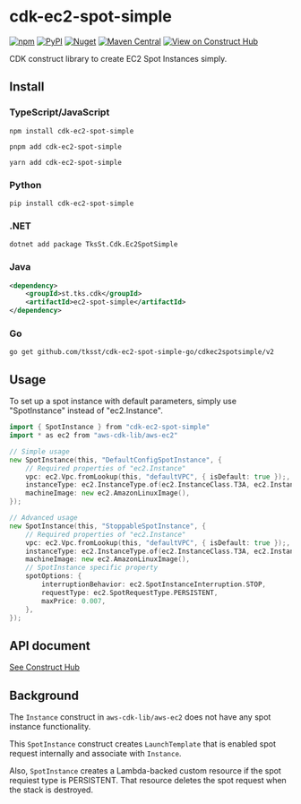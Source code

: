 # cdk-ec2-spot-simple

[![npm](https://img.shields.io/npm/v/cdk-ec2-spot-simple)](https://www.npmjs.com/package/cdk-ec2-spot-simple)
[![PyPI](https://img.shields.io/pypi/v/cdk-ec2-spot-simple)](https://pypi.org/project/cdk-ec2-spot-simple)
[![Nuget](https://img.shields.io/nuget/v/TksSt.Cdk.Ec2SpotSimple)](https://www.nuget.org/packages/TksSt.Cdk.Ec2SpotSimple)
[![Maven Central](https://img.shields.io/maven-central/v/st.tks.cdk/ec2-spot-simple)](https://search.maven.org/artifact/st.tks.cdk/ec2-spot-simple)
[![View on Construct Hub](https://constructs.dev/badge?package=cdk-ec2-spot-simple)](https://constructs.dev/packages/cdk-ec2-spot-simple)

CDK construct library to create EC2 Spot Instances simply.

## Install

### TypeScript/JavaScript

```shell
npm install cdk-ec2-spot-simple
```

```shell
pnpm add cdk-ec2-spot-simple
```

```shell
yarn add cdk-ec2-spot-simple
```

### Python

```shell
pip install cdk-ec2-spot-simple
```

### .NET

```shell
dotnet add package TksSt.Cdk.Ec2SpotSimple
```

### Java

```xml
<dependency>
    <groupId>st.tks.cdk</groupId>
    <artifactId>ec2-spot-simple</artifactId>
</dependency>
```

### Go

```shell
go get github.com/tksst/cdk-ec2-spot-simple-go/cdkec2spotsimple/v2
```

## Usage

To set up a spot instance with default parameters, simply use "SpotInstance" instead of "ec2.Instance".

```go
import { SpotInstance } from "cdk-ec2-spot-simple"
import * as ec2 from "aws-cdk-lib/aws-ec2"

// Simple usage
new SpotInstance(this, "DefaultConfigSpotInstance", {
    // Required properties of "ec2.Instance"
    vpc: ec2.Vpc.fromLookup(this, "defaultVPC", { isDefault: true });,
    instanceType: ec2.InstanceType.of(ec2.InstanceClass.T3A, ec2.InstanceSize.NANO),
    machineImage: new ec2.AmazonLinuxImage(),
});

// Advanced usage
new SpotInstance(this, "StoppableSpotInstance", {
    // Required properties of "ec2.Instance"
    vpc: ec2.Vpc.fromLookup(this, "defaultVPC", { isDefault: true });,
    instanceType: ec2.InstanceType.of(ec2.InstanceClass.T3A, ec2.InstanceSize.NANO),
    machineImage: new ec2.AmazonLinuxImage(),
    // SpotInstance specific property
    spotOptions: {
        interruptionBehavior: ec2.SpotInstanceInterruption.STOP,
        requestType: ec2.SpotRequestType.PERSISTENT,
        maxPrice: 0.007,
    },
});
```

## API document

[See Construct Hub](https://constructs.dev/packages/cdk-ec2-spot-simple)

## Background

The `Instance` construct in `aws-cdk-lib/aws-ec2` does not have any spot instance functionality.

This `SpotInstance` construct creates `LaunchTemplate` that is enabled spot request internally and associate with `Instance`.

Also, `SpotInstance` creates a Lambda-backed custom resource if the spot requiest type is PERSISTENT. That resource deletes the spot request when the stack is destroyed.
